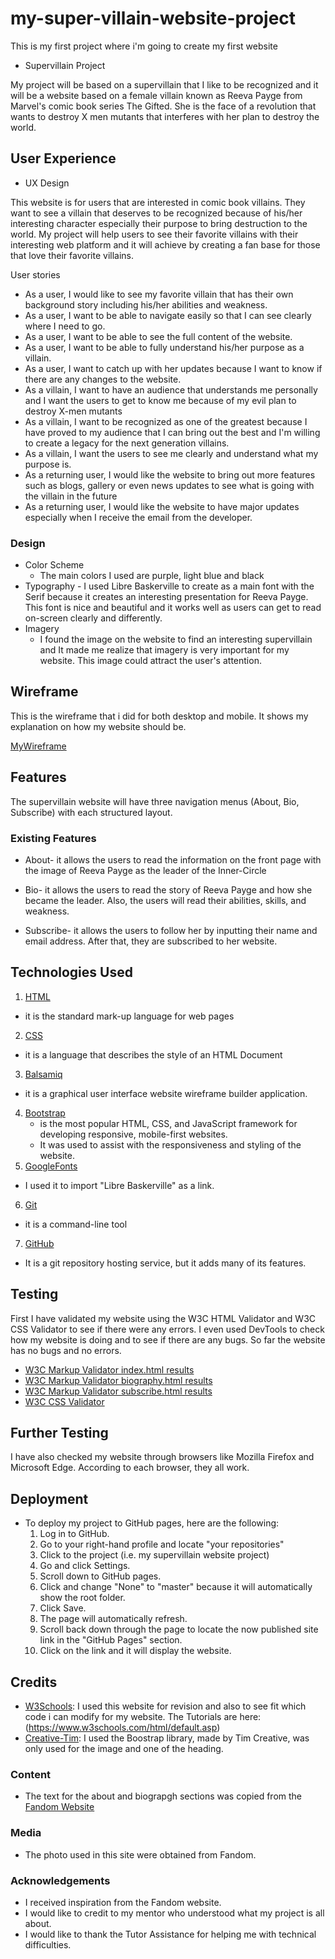 # my-super-villain-website-project
This is my first project where i'm going to create my first website

 - Supervillain Project

My project will be based on a supervillain that I like to be recognized 
and it will be a website based on a female villain known as Reeva Payge from Marvel's comic book series The Gifted. 
She is the face of a revolution that wants to destroy X men mutants that interferes with her plan to destroy the world.

## User Experience
    
- UX Design

This website is for users that are interested in comic book villains. They want to see a villain that deserves to be recognized because of his/her interesting character especially their purpose to bring destruction to the world. 
My project will help users to see their favorite villains with their interesting web platform and it will achieve by creating a fan base for those that love their favorite villains.

User stories
- As a user, I would like to see my favorite villain that has their own background story including his/her abilities and weakness.
- As a user, I want to be able to navigate easily so that I can see clearly where I need to go.
- As a user, I want to be able to see the full content of the website.
- As a user, I want to be able to fully understand his/her purpose as a villain.
- As a user, I want to catch up with her updates because I want to know if there are any changes to the website.
- As a villain, I want to have an audience that understands me personally and I want the users to get to know me because of my evil plan to destroy X-men mutants
- As a villain, I want to be recognized as one of the greatest because I have proved to my audience that I can bring out the best and I'm willing to create a legacy for the next generation villains.
- As a villain, I want the users to see me clearly and understand what my purpose is.
- As a returning user, I would like the website to bring out more features such as blogs, gallery or even news updates to see what is going with the villain in the future
- As a returning user, I would like the website to have major updates especially when I receive the email from the developer.

### Design
 - Color Scheme
     -   The main colors I used are purple, light blue and black
- Typography
      -  I used Libre Baskerville to create as a main font with the Serif because it creates an interesting presentation for Reeva Payge. This font is nice and beautiful and it works well as users can get to read on-screen clearly and differently. 
- Imagery
    -  I found the image on the website to find an interesting supervillain and It made me realize that imagery is very important for my website. This image could attract the user's attention.

## Wireframe
This is the wireframe that i did for both desktop and mobile. It shows my explanation on how my website should be.

[MyWireframe](https://github.com/chikos96/my-super-villain-website-project/blob/f7597cf93501df89fec901b75046581da1e4f379/Documentation/supervillain-project.pdf)

## Features

The supervillain website will have three navigation menus (About, Bio, Subscribe) with each structured layout. 
 
### Existing Features
- About- it allows the users to read the information on the front page with the image of Reeva Payge as the leader of the Inner-Circle

- Bio- it allows the users to read the story of Reeva Payge and how she became the leader. 
Also, the users will read their abilities, skills, and weakness.

- Subscribe- it allows the users to follow her by inputting their name and email address. 
After that, they are subscribed to her website.

## Technologies Used

1. [HTML](https://en.wikipedia.org/wiki/HTML)
  - it is the standard mark-up language for web pages
2. [CSS](https://en.wikipedia.org/wiki/Cascading_Style_Sheets)
  - it is a language that describes the style of an HTML Document
3. [Balsamiq](https://en.wikipedia.org/wiki/Balsamiq)
  - it is a graphical user interface website wireframe builder application.
4. [Bootstrap](https://en.wikipedia.org/wiki/Bootstrap_(front-end_framework))
    - is the most popular HTML, CSS, and JavaScript framework for developing responsive, mobile-first websites. 
    - It was used to assist with the responsiveness and styling of the website. 
5. [GoogleFonts](https://fonts.google.com/)
  - I used it to import "Libre Baskerville" as a link.
6. [Git](https://git-scm.com/)
  - it is a command-line tool
7. [GitHub](https://github.com/)
  - It is a git repository hosting service, but it adds many of its features.

## Testing

First I have validated my website using the W3C HTML Validator and W3C CSS Validator to see if there were any errors. 
I even used DevTools to check how my website is doing and to see if there are any bugs. 
So far the website has no bugs and no errors.

-   [W3C Markup Validator index.html results](https://validator.w3.org/nu/#textarea)
-   [W3C Markup Validator biography.html results](https://validator.w3.org/nu/#textarea)
-   [W3C Markup Validator subscribe.html results](https://validator.w3.org/nu/#textarea)
-   [W3C CSS Validator](https://jigsaw.w3.org/css-validator/validator)

## Further Testing

I have also checked my website through browsers like Mozilla Firefox and Microsoft Edge.
According to each browser, they all work.

## Deployment

- To deploy my project to GitHub pages, here are the following:
    1. Log in to GitHub.
    2. Go to your right-hand profile and locate "your repositories"
    3. Click to the project (i.e. my supervillain website project)
    4. Go and click Settings.
    5. Scroll down to GitHub pages.
    6. Click and change "None" to "master" because it will automatically show the root folder.
    7. Click Save.
    8. The page will automatically refresh.
    9. Scroll back down through the page to locate the now published site link in the "GitHub Pages" section. 
    10. Click on the link and it will display the website.

## Credits

-   [W3Schools](https://www.w3schools.com/): I used this website for revision and also to see fit which code i can modify for my website. The Tutorials are here: (https://www.w3schools.com/html/default.asp)
-   [Creative-Tim](https://www.creative-tim.com/cheatsheet/bootstrap4#): I used the Boostrap library, made by Tim Creative, was only used for the image and one of the heading.


### Content
- The text for the about and biograpgh sections was copied from the [Fandom Website](https://thegifted.fandom.com/wiki/Reeva_Payge)

### Media
- The photo used in this site were obtained from Fandom.

### Acknowledgements

- I received inspiration from the Fandom website.
- I would like to credit to my mentor who understood what my project is all about. 
- I would like to thank the Tutor Assistance for helping me with technical difficulties.


